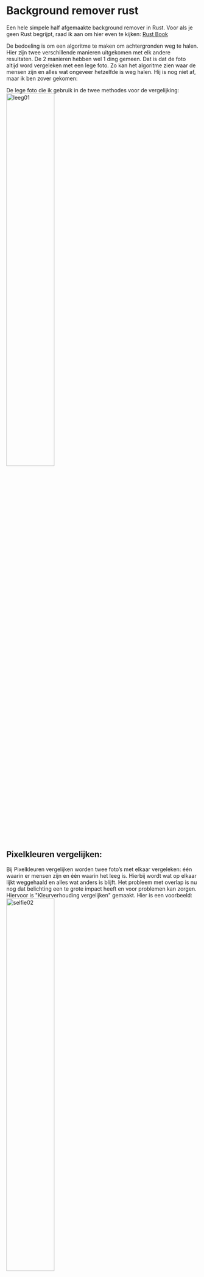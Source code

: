 # Background remover rust

Een hele simpele half afgemaakte background remover in Rust.
Voor als je geen Rust begrijpt, raad ik aan om hier even te kijken: [Rust Book](https://doc.rust-lang.org/book/)

De bedoeling is om een algoritme te maken om achtergronden weg te halen. Hier zijn twee verschillende manieren uitgekomen met elk andere resultaten. De 2 manieren hebben wel 1 ding gemeen.
Dat is dat de foto altijd word vergeleken met een lege foto. Zo kan het algoritme zien waar de mensen zijn en alles wat ongeveer hetzelfde is weg halen.
Hij is nog niet af, maar ik ben zover gekomen:

De lege foto die ik gebruik in de twee methodes voor de vergelijking:<br>
<img src="https://github.com/StevenSeagull1/background-remover/assets/87282545/62ce727d-7be8-4caf-b5cd-1421689f4a90" alt="leeg01" style="width: 50%; height: auto;">

## Pixelkleuren vergelijken:
Bij Pixelkleuren vergelijken worden twee foto’s met elkaar vergeleken: één waarin er mensen zijn en één waarin het leeg is. Hierbij wordt wat op elkaar lijkt weggehaald en alles wat anders is blijft.
Het probleem met overlap is nu nog dat belichting een te grote impact heeft en voor problemen kan zorgen. Hiervoor is "Kleurverhouding vergelijken" gemaakt. 
Hier is een voorbeeld:<br>
<img src="https://github.com/StevenSeagull1/background-remover/assets/87282545/697ca923-4000-4f1a-82dc-049290d022e0" alt="selfie02" style="width: 50%; height: auto;"> <img src="https://github.com/StevenSeagull1/background-remover/assets/87282545/9a55120a-9d0e-4438-869d-47e65fc6c47d" alt="poging3" style="width: 50%; height: auto;">

## Kleurverhouding vergelijken:
Bij verhouding gebeurt het net iets anders. Hier worden ook de foto's vergeleken, maar er wordt gekeken naar of de verhouding erg verandert. hier worden eerst de verschillen tussen de r, g en b apart gehaald. daarna worden de verschillen bij elkaar berekend en dan vervolgens gedeeld door 3 voor het gemiddelde. als dit gemiddelde te veel afwijkt van het origineel dan wordt de pixel weg gehaald. Op deze manier kun je ervoor zorgen dat als er een groot verschil is in belichting, er niks verandert aan het algoritme. Hier is een voorbeeld:<br>
<img src="https://github.com/StevenSeagull1/background-remover/assets/87282545/697ca923-4000-4f1a-82dc-049290d022e0" alt="selfie02" style="width: 50%; height: auto;"> <img src="https://github.com/StevenSeagull1/background-remover/assets/87282545/7f765461-654a-41ca-a979-0cc570ddc27b" alt="poging4" style="width: 50%; height: auto;">

Conclusie Kleurverhouding vergelijken:
Het probleem hiermee is dat je dan het probleem krijgt dat hele lage waardes die donker zijn in de weg gaan zitten. Hiervoor zou nu nog een oplossing bedacht moeten worden. Een idee zou zijn om alle lage waardes te negeren.
